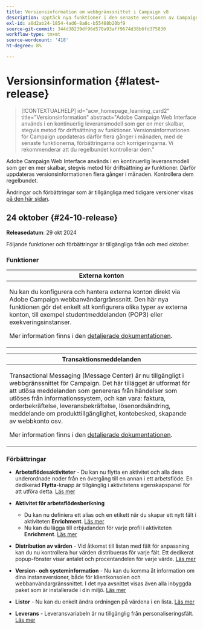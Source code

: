 ```yaml
---
title: Versionsinformation om webbgränssnittet i Campaign v8
description: Upptäck nya funktioner i den senaste versionen av Campaign Web User Interface
exl-id: a0d2ab24-1854-4ad6-8a8c-b55488b20bf9
source-git-commit: 344d38239df96d570a93aff9674d38b6fd375830
workflow-type: tm+mt
source-wordcount: '418'
ht-degree: 8%

---
```


# Versionsinformation {#latest-release}

>[!CONTEXTUALHELP]
>id="acw_homepage_learning_card2"
>title="Versionsinformation"
>abstract="Adobe Campaign Web Interface används i en kontinuerlig leveransmodell som ger en mer skalbar, stegvis metod för driftsättning av funktioner. Versionsinformationen för Campaign uppdateras därför flera gånger i månaden, med de senaste funktionerna, förbättringarna och korrigeringarna. Vi rekommenderar att du regelbundet kontrollerar dem."

Adobe Campaign Web Interface används i en kontinuerlig leveransmodell som ger en mer skalbar, stegvis metod för driftsättning av funktioner. Därför uppdateras versionsinformationen flera gånger i månaden. Kontrollera dem regelbundet.

Ändringar och förbättringar som är tillgängliga med tidigare versioner visas [på den här sidan](release-notes-24.md).

## 24 oktober {#24-10-release}

**Releasedatum**: 29 okt 2024

Följande funktioner och förbättringar är tillgängliga från och med oktober.

### Funktioner

<table>
<thead>
<tr>
<th><strong>Externa konton</strong><br/></th>
</tr>
</thead>
<tbody>
<tr>
<td>
<p>Nu kan du konfigurera och hantera externa konton direkt via Adobe Campaign webbanvändargränssnitt. Den här nya funktionen gör det enkelt att konfigurera olika typer av externa konton, till exempel studentmeddelanden (POP3) eller exekveringsinstanser.</p>
<p>Mer information finns i den <a href="../administration/external-account.md">detaljerade dokumentationen</a>.</p>
</td>
</tr>
</tbody>
</table>


<table>
<thead>
<tr>
<th><strong>Transaktionsmeddelanden</strong><br/></th>
</tr>
</thead>
<tbody>
<tr>
<td>
<p>Transactional Messaging (Message Center) är nu tillgängligt i webbgränssnittet för Campaign. Det här tillägget är utformat för att utlösa meddelanden som genereras från händelser som utlöses från informationssystem, och kan vara: faktura, orderbekräftelse, leveransbekräftelse, lösenordsändring, meddelande om produkttillgänglighet, kontobesked, skapande av webbkonto osv.</p>
<p>Mer information finns i den <a href="../transactional-messaging/transactional.md">detaljerade dokumentationen</a>.</p>
</td>
</tr>
</tbody>
</table>

<!--table>
<thead>
<tr>
<th><strong>External deliveries</strong><br/></th>
</tr>
</thead>
<tbody>
<tr>
<td>
<p>You can now define External deliveries, and External delivery templates, in Campaign web user interface. With this mode, messages are generated in an input file which can be shared with your external provider. The External delivery mode is the default mode for the direct mail channel.</p>
</td>
</tr>
</tbody>
</table-->


### Förbättringar

* **Arbetsflödesaktiviteter** - Du kan nu flytta en aktivitet och alla dess underordnade noder från en övergång till en annan i ett arbetsflöde. En dedikerad **Flytta**-knapp är tillgänglig i aktivitetens egenskapspanel för att utföra detta. [Läs mer](../workflows/orchestrate-activities.md#move)

* **Aktivitet för arbetsflödesberikning**

   * Du kan nu definiera ett alias och en etikett när du skapar ett nytt fält i aktiviteten **Enrichment**. [Läs mer](../workflows/activities/enrichment.md#collection-settings)
   * Nu kan du lägga till erbjudanden för varje profil i aktiviteten **Enrichment**. [Läs mer](../workflows/activities/enrichment.md##add-offers)

* **Distribution av värden** - Vid åtkomst till listan med fält för anpassning kan du nu kontrollera hur värden distribueras för varje fält. Ett dedikerat popup-fönster visar antalet och procentandelen för varje värde. [Läs mer](../query/build-query.md#distribution-values-query)

* **Version- och systeminformation** - Nu kan du komma åt information om dina instansversioner, både för klientkonsolen och webbanvändargränssnittet. I det nya avsnittet visas även alla inbyggda paket som är installerade i din miljö. [Läs mer](../get-started/user-interface.md#user-interface-about)

* **Listor** - Nu kan du enkelt ändra ordningen på värdena i en lista. [Läs mer](../get-started/work-with-folders.md)

* **Leverans** - Leveransvariabeln är nu tillgänglig från personaliseringsfält. [Läs mer](../personalization/conditions.md#use-variables-for-conditional-content-variables-conditional)